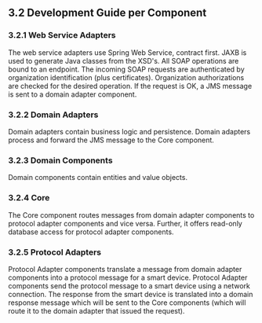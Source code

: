 ## 3.2 Development Guide per Component

### 3.2.1 Web Service Adapters

The web service adapters use Spring Web Service, contract first. JAXB is used to generate Java classes from the XSD's. All SOAP operations are bound to an endpoint. The incoming SOAP requests are authenticated by organization identification (plus certificates). Organization authorizations are checked for the desired operation. If the request is OK, a JMS message is sent to a domain adapter component.

### 3.2.2 Domain Adapters

Domain adapters contain business logic and persistence. Domain adapters process and forward the JMS message to the Core component.

### 3.2.3 Domain Components

Domain components contain entities and value objects.

### 3.2.4 Core

The Core component routes messages from domain adapter components to protocol adapter components and vice versa. Further, it offers read-only database access for protocol adapter components.

### 3.2.5 Protocol Adapters

Protocol Adapter components translate a message from domain adapter components into a protocol message for a smart device. Protocol Adapter components send the protocol message to a smart device using a network connection. The response from the smart device is translated into a domain response message which will be sent to the Core components (which will route it to the domain adapter that issued the request).
